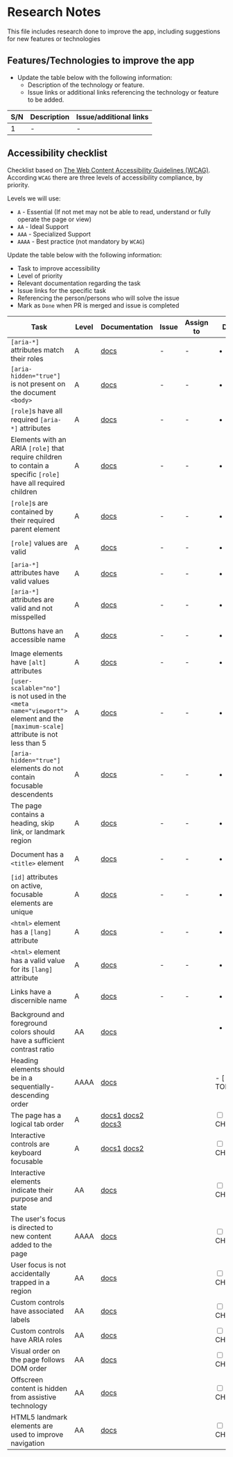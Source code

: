 # Research Notes

This file includes research done to improve the app, including suggestions for new features or technologies

## Features/Technologies to improve the app

- Update the table below  with the following information:
  - Description of the technology or feature.
  - Issue links or additional links referencing the technology or feature to be added.

| S/N         | Description |   Issue/additional links |
| ----------- | ----------- |  --------                |
|    1        | -           |  -                       |

## Accessibility checklist

Checklist based on [The Web Content Accessibility Guidelines (WCAG)](https://www.w3.org/WAI/standards-guidelines/wcag/).
According `WCAG` there are three levels of accessibility compliance, by priority.

Levels we will use:

- `A` - Essential (If not met may not be able to read, understand or fully operate the page or view)
- `AA` - Ideal Support
- `AAA` - Specialized Support
- `AAAA` - Best practice (not mandatory by `WCAG`)

Update the table below with the following information:

- Task to improve accessibility
- Level of priority
- Relevant documentation regarding the task
- Issue links for the specific task
- Referencing the person/persons who will solve the issue
- Mark as `Done` when PR is merged and issue is completed

| Task        | Level       | Documentation | Issue       | Assign to  | Done       |
| ----------- | --------    | --------      | --------    | --------   | --------   |
| `[aria-*]` attributes match their roles | A | [docs](https://dequeuniversity.com/rules/axe/4.4/aria-allowed-attr?utm_source=lighthouse&utm_medium=lr) | - | - | <ul><li>[x] </li></ul> |
| `[aria-hidden="true"]` is not present on the document `<body>` | A | [docs](https://dequeuniversity.com/rules/axe/4.4/aria-hidden-body?utm_source=lighthouse&utm_medium=lr) | - | - | <ul><li>[x] </li></ul> |
| `[role]`s have all required `[aria-*]` attributes | A | [docs](https://dequeuniversity.com/rules/axe/4.4/aria-required-attr?utm_source=lighthouse&utm_medium=lr) | - | - | <ul><li>[x] </li></ul> |
| Elements with an ARIA `[role]` that require children to contain a specific `[role]` have all required children | A | [docs](https://dequeuniversity.com/rules/axe/4.4/aria-required-children?utm_source=lighthouse&utm_medium=lr) | - | - | <ul><li>[x] </li></ul> |
| `[role]`s are contained by their required parent element | A | [docs](https://dequeuniversity.com/rules/axe/4.4/aria-required-parent?utm_source=lighthouse&utm_medium=lr) | - | - | <ul><li>[x] </li></ul> |
| `[role]` values are valid | A | [docs](https://dequeuniversity.com/rules/axe/4.4/aria-roles?utm_source=lighthouse&utm_medium=lr) | - | - | <ul><li>[x] </li></ul> |
| `[aria-*]` attributes have valid values | A | [docs](https://dequeuniversity.com/rules/axe/4.4/aria-valid-attr-value?utm_source=lighthouse&utm_medium=lr) | - | - | <ul><li>[x] </li></ul> |
| `[aria-*]` attributes are valid and not misspelled | A | [docs](https://dequeuniversity.com/rules/axe/4.4/aria-valid-attr?utm_source=lighthouse&utm_medium=lr) | - | - | <ul><li>[x] </li></ul> |
| Buttons have an accessible name | A | [docs](https://dequeuniversity.com/rules/axe/4.4/button-name?utm_source=lighthouse&utm_medium=lr) | - | - | <ul><li>[x] </li></ul> |
| Image elements have `[alt]` attributes | A | [docs](https://dequeuniversity.com/rules/axe/4.4/image-alt?utm_source=lighthouse&utm_medium=lr) | - | - | <ul><li>[x] </li></ul> |
| `[user-scalable="no"]` is not used in the `<meta name="viewport">` element and the `[maximum-scale]` attribute is not less than 5 | A | [docs](https://dequeuniversity.com/rules/axe/4.4/meta-viewport?utm_source=lighthouse&utm_medium=lr) | - | - | <ul><li>[x] </li></ul> |
| `[aria-hidden="true"]` elements do not contain focusable descendents | A | [docs](https://dequeuniversity.com/rules/axe/4.4/aria-hidden-focus?utm_source=lighthouse&utm_medium=lr) | - | - | <ul><li>[x] </li></ul> |
| The page contains a heading, skip link, or landmark region | A | [docs](https://dequeuniversity.com/rules/axe/4.4/bypass?utm_source=lighthouse&utm_medium=lr) | - | - | <ul><li>[x] </li></ul> |
| Document has a `<title>` element | A | [docs](https://dequeuniversity.com/rules/axe/4.4/document-title?utm_source=lighthouse&utm_medium=lr) | - | - | <ul><li>[x] </li></ul> |
| `[id]` attributes on active, focusable elements are unique | A | [docs](https://dequeuniversity.com/rules/axe/4.4/duplicate-id-active?utm_source=lighthouse&utm_medium=lr) | - | - | <ul><li>[x] </li></ul> |
| `<html>` element has a `[lang]` attribute | A | [docs](https://dequeuniversity.com/rules/axe/4.4/html-has-lang?utm_source=lighthouse&utm_medium=lr) | - | - | <ul><li>[x] </li></ul> |
| `<html>` element has a valid value for its `[lang]` attribute | A | [docs](https://dequeuniversity.com/rules/axe/4.4/html-lang-valid?utm_source=lighthouse&utm_medium=lr) | - | - | <ul><li>[x] </li></ul> |
| Links have a discernible name | A | [docs](https://dequeuniversity.com/rules/axe/4.4/link-name?utm_source=lighthouse&utm_medium=lr) | - | - | <ul><li>[x] </li></ul> |
| Background and foreground colors should have a sufficient contrast ratio | AA | [docs](https://dequeuniversity.com/rules/axe/4.4/color-contrast?utm_source=lighthouse&utm_medium=lr) |  |  | <ul><li>[ ] TODO</li></ul> |
| Heading elements should be in a sequentially-descending order | AAAA | [docs](https://dequeuniversity.com/rules/axe/4.4/heading-order?utm_source=lighthouse&utm_medium=lr) |  |  | - [ ] TODO |
| The page has a logical tab order | A | [docs1](https://developer.chrome.com/docs/lighthouse/accessibility/logical-tab-order/?utm_source=lighthouse&utm_medium=lr) [docs2](https://www.w3.org/WAI/WCAG21/quickref/#keyboard-accessible) [docs3](https://www.csun.edu/universal-design-center/web-accessibility-criteria-tab-order#WC) |  |  | <input type="checkbox" /> TO CHECK |
| Interactive controls are keyboard focusable | A | [docs1](https://developer.chrome.com/docs/lighthouse/accessibility/focusable-controls/?utm_source=lighthouse&utm_medium=lr) [docs2](https://www.w3.org/WAI/WCAG21/quickref/#keyboard-accessible) |  |  | <input type="checkbox" /> TO CHECK |
| Interactive elements indicate their purpose and state | AA | [docs](https://developer.chrome.com/docs/lighthouse/accessibility/interactive-element-affordance/?utm_source=lighthouse&utm_medium=lr) |  |  | <input type="checkbox" /> TO CHECK |
| The user's focus is directed to new content added to the page | AAAA | [docs](https://developer.chrome.com/docs/lighthouse/accessibility/managed-focus/?utm_source=lighthouse&utm_medium=lr) |  |  | <input type="checkbox" /> TO CHECK |
| User focus is not accidentally trapped in a region | AA | [docs](https://developer.chrome.com/docs/lighthouse/accessibility/focus-traps/?utm_source=lighthouse&utm_medium=lr) |  |  | <input type="checkbox" /> TO CHECK |
| Custom controls have associated labels | AA | [docs](https://developer.chrome.com/docs/lighthouse/accessibility/custom-controls-labels/?utm_source=lighthouse&utm_medium=lr) |  |  | <input type="checkbox" /> TO CHECK |
| Custom controls have ARIA roles | AA | [docs](https://developer.chrome.com/docs/lighthouse/accessibility/custom-control-roles/?utm_source=lighthouse&utm_medium=lr) |  |  | <input type="checkbox" /> TO CHECK |
| Visual order on the page follows DOM order | AA | [docs](https://developer.chrome.com/docs/lighthouse/accessibility/visual-order-follows-dom/?utm_source=lighthouse&utm_medium=lr) |  |  | <input type="checkbox" /> TO CHECK |
| Offscreen content is hidden from assistive technology | AA | [docs](https://developer.chrome.com/docs/lighthouse/accessibility/offscreen-content-hidden/?utm_source=lighthouse&utm_medium=lr) |  |  | <input type="checkbox" /> TO CHECK |
| HTML5 landmark elements are used to improve navigation | AA | [docs](https://developer.chrome.com/docs/lighthouse/accessibility/use-landmarks/?utm_source=lighthouse&utm_medium=lr) |  |  | <input type="checkbox" /> TO CHECK |
